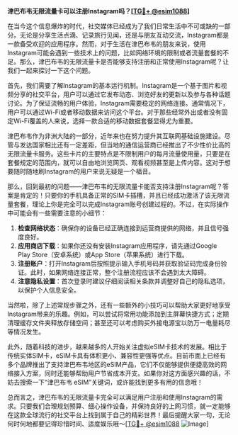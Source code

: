**津巴布韦无限流量卡可以注册Instagram吗？[[TG💪+ @esim1088](https://t.me/s/esim1088)]**

在当今这个信息爆炸的时代，社交媒体已经成为了我们日常生活中不可或缺的一部分。无论是分享生活点滴、记录旅行见闻，还是与朋友互动交流，Instagram都是一款备受欢迎的应用程序。然而，对于生活在津巴布韦的朋友来说，使用Instagram可能会遇到一些技术上的问题，比如网络环境的限制或者流量套餐的不足。那么，津巴布韦的无限流量卡是否能够支持注册和正常使用Instagram呢？让我们一起来探讨一下这个问题。

首先，我们需要了解Instagram的基本运行机制。Instagram是一个基于图片和视频分享的社交平台，用户可以通过它发布动态、浏览好友的更新以及参与各种话题讨论。为了保证流畅的用户体验，Instagram需要稳定的网络连接。通常情况下，用户可以通过Wi-Fi或者移动数据来访问这个平台。对于那些经常外出或者没有固定Wi-Fi覆盖的人来说，选择一款合适的移动数据套餐显得尤为重要。

津巴布韦作为非洲大陆的一部分，近年来也在努力提升其互联网基础设施建设。尽管与发达国家相比还有一定差距，但当地的通信运营商已经推出了不少性价比高的无限流量卡服务。这些卡片的主要特点是不限制用户的每月流量使用量，只要是在套餐规定的范围内，就可以自由地浏览网页、观看视频甚至是上传内容。这对于想要随时随地刷Instagram的用户来说无疑是一个福音。

那么，回到最初的问题——津巴布韦的无限流量卡能否支持注册Instagram呢？答案是肯定的！只要你的手机具备正常的SIM卡插槽，并且已经成功激活了该无限流量套餐，理论上你是完全可以完成Instagram账号创建过程的。不过，在实际操作中可能会有一些需要注意的小细节：

1. **检查网络状态**：确保你的设备已经正确连接到运营商提供的网络，并且信号强度良好。
2. **应用商店下载**：如果你还没有安装Instagram应用程序，请先通过Google Play Store（安卓系统）或App Store（苹果系统）进行下载。
3. **注册账户**：打开Instagram后按照提示输入手机号码并获取验证码完成身份验证。此时，如果网络连接正常，整个注册流程应该不会遇到太大障碍。
4. **注意隐私设置**：首次登录时建议仔细阅读相关条款并调整好自己的隐私选项，以保护个人信息安全。

当然啦，除了上述常规步骤之外，还有一些额外的小技巧可以帮助大家更好地享受Instagram带来的乐趣。例如，可以尝试将常用功能添加到主屏幕快捷方式；定期清理缓存文件夹释放存储空间；甚至还可以考虑购买外接电源宝以防万一电量耗尽等情况发生。

此外，随着科技的进步，越来越多的人开始关注虚拟eSIM卡技术的发展。相比于传统实体SIM卡，eSIM卡具有体积更小、兼容性更强等优点。目前市面上已经有多个品牌推出了支持津巴布韦地区的eSIM产品，它们不仅能够提供便捷高效的网络接入方案，同时还能够帮助用户节省成本开支。如果你对这方面感兴趣的话，不妨去搜索一下“津巴布韦 eSIM”关键词，或许能找到更多有用的信息哦！

总而言之，津巴布韦的无限流量卡完全可以满足用户注册和使用Instagram的需求。只要我们合理规划预算、细心操作设备，并保持良好的上网习惯，就一定能够在这款全球流行的社交平台上找到属于自己的精彩世界！最后提醒大家一句，无论何时何地都要记得珍惜时间、适度娱乐哦～[[TG💪+ @esim1088](https://t.me/s/esim1088) ![Image](https://i.postimg.cc/4NQfJmqS/Snipaste-2025-05-13-00-14-12.png)]